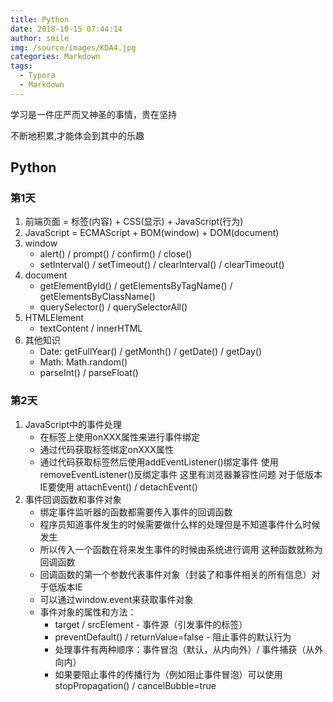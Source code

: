 ```yaml
---
title: Python
date: 2018-10-15 07:44:14
author: smile
img: /source/images/KDA4.jpg
categories: Markdown
tags: 
  - Typora
  - Markdown
---
```


学习是一件庄严而又神圣的事情，贵在坚持

不断地积累,才能体会到其中的乐趣



## Python

### 第1天

1. 前端页面 = 标签(内容) + CSS(显示) + JavaScript(行为)
2. JavaScript = ECMAScript + BOM(window) + DOM(document)
3. window 
	- alert() / prompt() / confirm() / close()
	- setInterval() / setTimeout() / clearInterval() / clearTimeout()
4. document
	- getElementById() / getElementsByTagName() / getElementsByClassName()
	- querySelector() / querySelectorAll()
5. HTMLElement
	- textContent / innerHTML
6. 其他知识
	- Date: getFullYear() / getMonth() / getDate() / getDay()
	- Math: Math.random()
	- parseInt() / parseFloat()

### 第2天

1. JavaScript中的事件处理
	- 在标签上使用onXXX属性来进行事件绑定
	- 通过代码获取标签绑定onXXX属性
	- 通过代码获取标签然后使用addEventListener()绑定事件
	  使用removeEventListener()反绑定事件
	  这里有浏览器兼容性问题 对于低版本IE要使用
	  attachEvent() / detachEvent()
2. 事件回调函数和事件对象
	- 绑定事件监听器的函数都需要传入事件的回调函数
	- 程序员知道事件发生的时候需要做什么样的处理但是不知道事件什么时候发生
	- 所以传入一个函数在将来发生事件的时候由系统进行调用 这种函数就称为回调函数
	- 回调函数的第一个参数代表事件对象（封装了和事件相关的所有信息）对于低版本IE
	- 可以通过window.event来获取事件对象
	- 事件对象的属性和方法：
		- target / srcElement - 事件源（引发事件的标签）
		- preventDefault() / returnValue=false - 阻止事件的默认行为
		- 处理事件有两种顺序：事件冒泡（默认，从内向外）/ 事件捕获（从外向内）
		- 如果要阻止事件的传播行为（例如阻止事件冒泡）可以使用
		  stopPropagation() / cancelBubble=true
